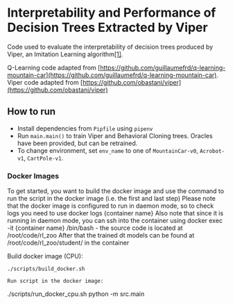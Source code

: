 # Interpretability and Performance of Decision Trees Extracted by Viper

Code used to evaluate the interpretability of decision trees produced by Viper,
an Imitation Learning algorithm[[1]](https://arxiv.org/abs/1805.08328).

Q-Learning code adapted from [https://github.com/guillaumefrd/q-learning-mountain-car](https://github.com/guillaumefrd/q-learning-mountain-car).
Viper code adapted from [https://github.com/obastani/viper](https://github.com/obastani/viper)

## How to run

- Install dependencies from `Pipfile` using `pipenv`
- Run `main.main()` to train Viper and Behavioral Cloning trees. Oracles have been provided, but can be retrained.
- To change environment, set `env_name` to one of `MountainCar-v0`, `Acrobot-v1`, `CartPole-v1`.

### Docker Images

To get started, you want to build the docker image and use the command to run the script in the docker image (i.e. the first and last step)
Please note that the docker image is configured to run in daemon mode, so to check logs you need to use docker logs {container name}
Also note that since it is running in daemon mode, you can ssh into the container using docker exec -it {container name} /bin/bash - the source code is located at /root/code/rl_zoo
After that the trained dt models can be found at /root/code/rl_zoo/student/ in the container

Build docker image (CPU):
```
./scripts/build_docker.sh
```

```
Run script in the docker image:

```
./scripts/run_docker_cpu.sh python -m src.main
```
